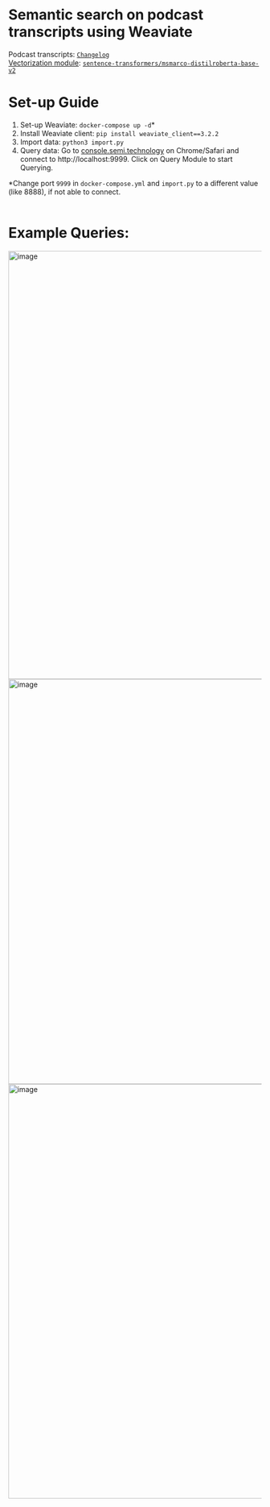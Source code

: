 # Semantic search on podcast transcripts using Weaviate
  
Podcast transcripts: [`Changelog`](https://github.com/thechangelog/transcripts)  
[Vectorization module](https://weaviate.io/developers/weaviate/current/retriever-vectorizer-modules/text2vec-transformers.html#pre-built-images): [`sentence-transformers/msmarco-distilroberta-base-v2`](https://huggingface.co/sentence-transformers/msmarco-distilroberta-base-v2)

# Set-up Guide  
1. Set-up  Weaviate: `docker-compose up -d`*
2. Install Weaviate client: `pip install weaviate_client==3.2.2`
3. Import data: `python3 import.py`
4. Query data: Go to [console.semi.technology](https://console.semi.technology/) on Chrome/Safari and connect to http://localhost:9999. Click on Query Module to start Querying.
 
*Change port `9999` in `docker-compose.yml`  and `import.py` to a different value (like 8888), if not able to connect.  
<br>
# Example Queries:

<img width="850" alt="image" src="https://user-images.githubusercontent.com/72981484/160333947-88c5b1d4-bc12-43da-b36a-06ea635b9739.png">

<img width="804" alt="image" src="https://user-images.githubusercontent.com/72981484/160334057-f70d9a2d-8d4b-447b-b49d-1e65ff90b7ac.png">

<img width="823" alt="image" src="https://user-images.githubusercontent.com/72981484/160334158-d59c924b-7630-46b7-8d13-47a259c19469.png">



